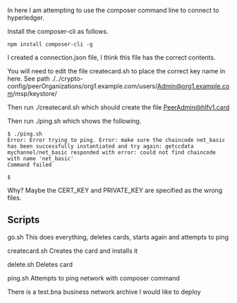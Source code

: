 
In here I am attempting to use the composer command line to connect to hyperledger.

Install the composer-cli as follows.

```npm install composer-cli -g```

I created a connection.json file, I think this file has the correct contents.

You will need to edit the file createcard.sh to place the correct key name in here. See path ./../crypto-config/peerOrganizations/org1.example.com/users/Admin@org1.example.com/msp/keystore/

Then run ./createcard.sh which should create the file PeerAdmin@hlfv1.card

Then run ./ping.sh which shows the following.

```
$ ./ping.sh
Error: Error trying to ping. Error: make sure the chaincode net_basic has been successfully instantiated and try again: getccdata mychannel/net_basic responded with error: could not find chaincode with name 'net_basic'
Command failed

$ 
```

Why? Maybe the CERT_KEY and PRIVATE_KEY are specified as the wrong files.

## Scripts

go.sh This does everything, deletes cards, starts again and attempts to ping

createcard.sh Creates the card and installs it

delete.sh Deletes card

ping.sh Attempts to ping network with composer command

There is a test.bna business network archive I would like to deploy



